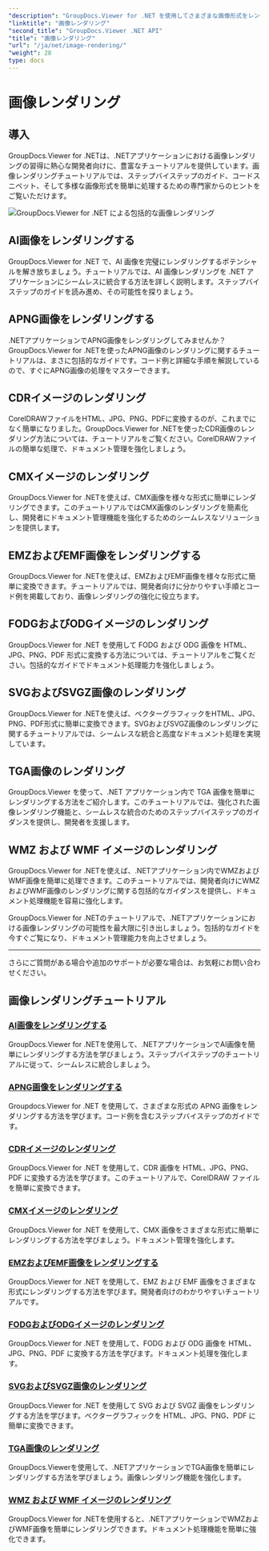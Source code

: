 ```yaml
---
"description": "GroupDocs.Viewer for .NET を使用してさまざまな画像形式をレンダリングするための包括的なチュートリアルをご覧ください。AIからWMFまで、シームレスな統合とコーディング例を学びます。"
"linktitle": "画像レンダリング"
"second_title": "GroupDocs.Viewer .NET API"
"title": "画像レンダリング"
"url": "/ja/net/image-rendering/"
"weight": 28
type: docs
---
```

# 画像レンダリング


## 導入

GroupDocs.Viewer for .NETは、.NETアプリケーションにおける画像レンダリングの習得に熱心な開発者向けに、豊富なチュートリアルを提供しています。画像レンダリングチュートリアルでは、ステップバイステップのガイド、コードスニペット、そして多様な画像形式を簡単に処理するための専門家からのヒントをご覧いただけます。

![GroupDocs.Viewer for .NET による包括的な画像レンダリング](/viewer/image-rendering/image.png)

## AI画像をレンダリングする
GroupDocs.Viewer for .NET で、AI 画像を完璧にレンダリングするポテンシャルを解き放ちましょう。チュートリアルでは、AI 画像レンダリングを .NET アプリケーションにシームレスに統合する方法を詳しく説明します。ステップバイステップのガイドを読み進め、その可能性を探りましょう。

## APNG画像をレンダリングする
.NETアプリケーションでAPNG画像をレンダリングしてみませんか？GroupDocs.Viewer for .NETを使ったAPNG画像のレンダリングに関するチュートリアルは、まさに包括的なガイドです。コード例と詳細な手順を解説しているので、すぐにAPNG画像の処理をマスターできます。

## CDRイメージのレンダリング
CorelDRAWファイルをHTML、JPG、PNG、PDFに変換するのが、これまでになく簡単になりました。GroupDocs.Viewer for .NETを使ったCDR画像のレンダリング方法については、チュートリアルをご覧ください。CorelDRAWファイルの簡単な処理で、ドキュメント管理を強化しましょう。

## CMXイメージのレンダリング
GroupDocs.Viewer for .NETを使えば、CMX画像を様々な形式に簡単にレンダリングできます。このチュートリアルではCMX画像のレンダリングを簡素化し、開発者にドキュメント管理機能を強化するためのシームレスなソリューションを提供します。

## EMZおよびEMF画像をレンダリングする
GroupDocs.Viewer for .NETを使えば、EMZおよびEMF画像を様々な形式に簡単に変換できます。チュートリアルでは、開発者向けに分かりやすい手順とコード例を掲載しており、画像レンダリングの強化に役立ちます。

## FODGおよびODGイメージのレンダリング
GroupDocs.Viewer for .NET を使用して FODG および ODG 画像を HTML、JPG、PNG、PDF 形式に変換する方法については、チュートリアルをご覧ください。包括的なガイドでドキュメント処理能力を強化しましょう。

## SVGおよびSVGZ画像のレンダリング
GroupDocs.Viewer for .NETを使えば、ベクターグラフィックをHTML、JPG、PNG、PDF形式に簡単に変換できます。SVGおよびSVGZ画像のレンダリングに関するチュートリアルでは、シームレスな統合と高度なドキュメント処理を実現しています。

## TGA画像のレンダリング
GroupDocs.Viewer を使って、.NET アプリケーション内で TGA 画像を簡単にレンダリングする方法をご紹介します。このチュートリアルでは、強化された画像レンダリング機能と、シームレスな統合のためのステップバイステップのガイダンスを提供し、開発者を支援します。

## WMZ および WMF イメージのレンダリング
GroupDocs.Viewer for .NETを使えば、.NETアプリケーション内でWMZおよびWMF画像を簡単に処理できます。このチュートリアルでは、開発者向けにWMZおよびWMF画像のレンダリングに関する包括的なガイダンスを提供し、ドキュメント処理機能を容易に強化します。

GroupDocs.Viewer for .NETのチュートリアルで、.NETアプリケーションにおける画像レンダリングの可能性を最大限に引き出しましょう。包括的なガイドを今すぐご覧になり、ドキュメント管理能力を向上させましょう。

---

さらにご質問がある場合や追加のサポートが必要な場合は、お気軽にお問い合わせください。
## 画像レンダリングチュートリアル
### [AI画像をレンダリングする](./render-ai-images/)
GroupDocs.Viewer for .NETを使用して、.NETアプリケーションでAI画像を簡単にレンダリングする方法を学びましょう。ステップバイステップのチュートリアルに従って、シームレスに統合しましょう。
### [APNG画像をレンダリングする](./render-apng-images/)
Groupdocs.Viewer for .NET を使用して、さまざまな形式の APNG 画像をレンダリングする方法を学びます。コード例を含むステップバイステップのガイドです。
### [CDRイメージのレンダリング](./render-cdr-images/)
GroupDocs.Viewer for .NET を使用して、CDR 画像を HTML、JPG、PNG、PDF に変換する方法を学びます。このチュートリアルで、CorelDRAW ファイルを簡単に変換できます。
### [CMXイメージのレンダリング](./render-cmx-images/)
GroupDocs.Viewer for .NET を使用して、CMX 画像をさまざまな形式に簡単にレンダリングする方法を学びましょう。ドキュメント管理を強化します。
### [EMZおよびEMF画像をレンダリングする](./render-emz-emf-images/)
GroupDocs.Viewer for .NET を使用して、EMZ および EMF 画像をさまざまな形式にレンダリングする方法を学びます。開発者向けのわかりやすいチュートリアルです。
### [FODGおよびODGイメージのレンダリング](./render-fodg-odg-images/)
GroupDocs.Viewer for .NET を使用して、FODG および ODG 画像を HTML、JPG、PNG、PDF に変換する方法を学びます。ドキュメント処理を強化します。
### [SVGおよびSVGZ画像のレンダリング](./render-svg-svgz-images/)
GroupDocs.Viewer for .NET を使用して SVG および SVGZ 画像をレンダリングする方法を学びます。ベクターグラフィックを HTML、JPG、PNG、PDF に簡単に変換できます。
### [TGA画像のレンダリング](./render-tga-images/)
GroupDocs.Viewerを使用して、.NETアプリケーションでTGA画像を簡単にレンダリングする方法を学びましょう。画像レンダリング機能を強化します。
### [WMZ および WMF イメージのレンダリング](./render-wmz-wmf-images/)
GroupDocs.Viewer for .NETを使用すると、.NETアプリケーションでWMZおよびWMF画像を簡単にレンダリングできます。ドキュメント処理機能を簡単に強化できます。